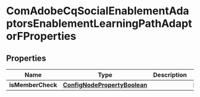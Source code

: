 

# ComAdobeCqSocialEnablementAdaptorsEnablementLearningPathAdaptorFProperties

## Properties

Name | Type | Description | Notes
------------ | ------------- | ------------- | -------------
**isMemberCheck** | [**ConfigNodePropertyBoolean**](ConfigNodePropertyBoolean.md) |  |  [optional]



